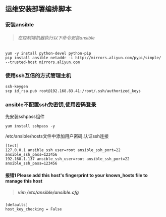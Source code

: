 ## 运维安装部署编排脚本
### 安装ansible
> ###### 在控制端机器执行以下命令安装ansible
```
yum -y install python-devel python-pip
pip install ansible netaddr -i http://mirrors.aliyun.com/pypi/simple/ --trusted-host mirrors.aliyun.com
```

### 使用ssh互信的方式管理主机
```
ssh-keygen
scp id_rsa.pub root@192.168.83.41:/root/.ssh/authorized_keys
```

### ansible不配置ssh免密钥,使用密码登录
先安装sshpass组件
```
yum install sshpass -y
```
/etc/ansible/hosts文件中添加用户密码,认证ssh连接
```
[test]
127.0.0.1 ansible_ssh_user=root ansible_ssh_port=22 ansible_ssh_pass=123456
192.168.1.137 ansible_ssh_user=root ansible_ssh_port=22 ansible_ssh_pass=123456
```

#### 报错1 Please add this host's fingerprint to your known_hosts file to manage this host
> ##### vim /etc/ansible/ansible.cfg
```
[defaults]
host_key_checking = False
```
